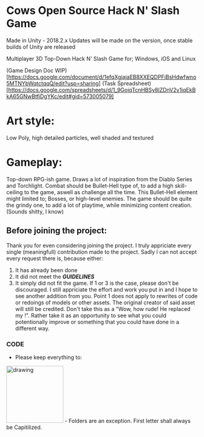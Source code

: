 # Cows Open Source Hack N' Slash Game

Made in Unity - 2018.2.x
Updates will be made on the version, once stable builds of Unity are released

Multiplayer 3D Top-Down Hack N' Slash Game for; Windows, iOS and Linux

(Game Design Doc WIP)[https://docs.google.com/document/d/1efqXgjajaEB8XXEQDPFiBsHdwfwno5MTNYbWqtctqqQ/edit?usp=sharing]
(Task Spreadsheet)[https://docs.google.com/spreadsheets/d/1_9GojqTcnHBSy8lZDnV2v1iqEkBkA65GNwBtfiDgYKc/edit#gid=573005079]

Art style:
= 
Low Poly, high detailed particles, well shaded and textured

Gameplay:
=
Top-down RPG-ish game. Draws a lot of inspiration from the Diablo Series and Torchlight. 
Combat should be Bullet-Hell type of, to add a high skill-ceiling to the game, aswell as challenge all the time.
This Bullet-Hell element might limited to; Bosses, or high-level enemies.
The game should be quite the grindy one, to add a lot of playtime, while minimizing content creation. 
(Sounds shitty, I know)

## Before joining the project:
Thank you for even considering joining the project. I truly appriciate every single (meaningfull) contribution made to the project. Sadly I can not accept every request there is, because either: 
1) It has already been done
2) It did not meet the ___GUIDELINES___
3) It simply did not fit the game. 
If 1 or 3 is the case, please don't be discouraged. I still appriciate the effort and work you put in and I hope to see another addition from you. 
Point 1 does not apply to rewrites of code or redoings of models or other assets. The original creator of said asset will still be credited. Don't take this as a "Wow, how rude! He replaced my <insert asset here>!". Rather take it as an opportunity to see what you could potentionally improve or something that you could have done in a different way.
    
### CODE
- Please keep everything to:
<img src="https://cdn.discordapp.com/attachments/454231546858176512/487641175843405835/Terminology.png" alt="drawing" width="150"/>
- Folders are an exception. First letter shall always be Capitilized.
